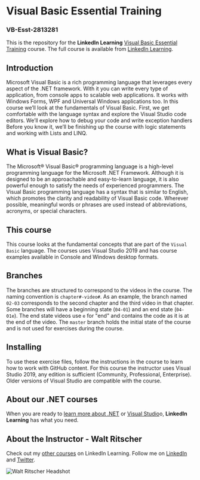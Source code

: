 # Visual Basic Essential Training
### VB-Esst-2813281
This is the repository for the **LinkedIn Learning**  [Visual Basic Essential Training](https://www.linkedin.com/learning/visual-basic-essential-training-2/) course. The full course is available from [LinkedIn Learning](https://linkedin.com/learning/).

## Introduction
Microsoft Visual Basic is a rich programming language that leverages every aspect of the .NET framework. With it you can write every type of application, from console apps to scalable web applications.  It works with Windows Forms, WPF and Universal Windows applications too.  In this course we’ll look at the fundamentals of Visual Basic.  First, we get comfortable with the language syntax and explore the Visual Studio code editors.  We’ll explore how to debug your code and write exception handlers Before you know it, we’ll be finishing up the course with logic statements and working with Lists and LINQ.
## What is Visual Basic?
The Microsoft® Visual Basic® programming language is a high-level programming language for the Microsoft .NET Framework. Although it is designed to be an approachable and easy-to-learn language, it is also powerful enough to satisfy the needs of experienced programmers. The Visual Basic programming language has a syntax that is similar to English, which promotes the clarity and readability of Visual Basic code.
Wherever possible, meaningful words or phrases are used instead of abbreviations, acronyms, or special characters. 

## This course
This course looks at the fundamental concepts that are part of the `Visual Basic` language. The courses uses Visual Studio 2019 and has course examples available in Console and Windows desktop formats.

## Branches
The branches are structured to correspond to the videos in the course. The naming convention is `chapter#-video#`. As an example, the branch named `02-03` corresponds to the second chapter and the third video in that chapter.
Some branches will have a beginning state (`04-01`) and an end state (`04-01e`). The end state videos use `e` for "end" and contains the code as it is at the end of the video. The `master` branch holds the initial state of the course and is not used for exercises during the course.

## Installing  
To use these exercise files, follow the instructions in the course to learn how to work with GitHub content.
For this course the instructor uses Visual Studio 2019, any edition is sufficient (Community, Professional, Enterprise).  Older versions of Visual Studio are compatible with the course.

## About our .NET courses
When you are ready to [learn more about .NET](https://www.linkedin.com/learning/search?entityType=COURSE&keywords=.net) or [Visual Studio](https://www.linkedin.com/learning/search?entityType=COURSE&keywords=visual%20studio)o, **LinkedIn Learning** has what you need. 

## About the Instructor - Walt Ritscher
Check out my [other courses](https://www.linkedin.com/learning/instructors/walt-ritscher) on LinkedIn Learning.  Follow me on [LinkedIn](https://www.linkedin.com/in/waltritscher/?trk=lil_course) and [Twitter](https://twitter.com/waltritscher). 

![Walt Ritscher Headshot](https://38zota.dm.files.1drv.com/y4m10ouRrq99eHcelf49sTvMNoW88T_fsMOnz1VWjRSKPrIUY6-dbSQn_KLAA9J284raP_sTfwIVbLEmCWw2CzTJlk0Ho3vTwENNI2MCtdrXY2VzYR5DlkbCEb4zqQk3i91EEXv_y4egA6uRxjqW8aH3UO3FWgQu7bKNnraynW4wgHqlg6qulsH4IT3pVjVu3d9?width=454&height=454&cropmode=none)
